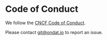 # Code of Conduct

We follow the [CNCF Code of Conduct](https://github.com/cncf/foundation/blob/master/code-of-conduct.md).

Please contact git@ondat.io to report an issue.

